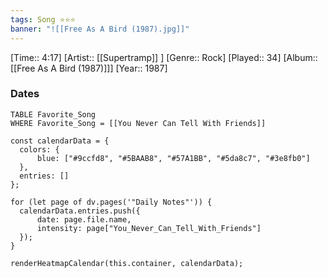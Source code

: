 ```yaml
---
tags: Song ⭐⭐⭐ 
banner: "![[Free As A Bird (1987).jpg]]"
---
```

[Time:: 4:17]
[Artist:: [[Supertramp]] ]
[Genre:: Rock]
[Played:: 34]
[Album:: [[Free As A Bird (1987)]]]
[Year:: 1987]
### Dates
````dataview
TABLE Favorite_Song
WHERE Favorite_Song = [[You Never Can Tell With Friends]]
````

  ```dataviewjs
const calendarData = { 
	colors: { 
		blue: ["#9ccfd8", "#5BAAB8", "#57A1BB", "#5da8c7", "#3e8fb0"] 
	}, 
	entries: [] 
}; 

for (let page of dv.pages('"Daily Notes"')) { 
	calendarData.entries.push({ 
		date: page.file.name, 
		intensity: page["You_Never_Can_Tell_With_Friends"]
	}); 
} 

renderHeatmapCalendar(this.container, calendarData);
```

